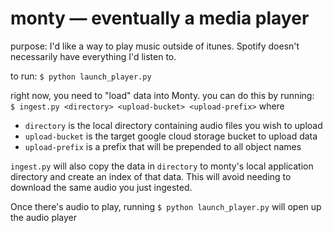 # monty — eventually a media player

purpose: I'd like a way to play music outside of itunes. Spotify doesn't necessarily have everything I'd listen to.

to run: `$ python launch_player.py`

right now, you need to "load" data into Monty. you can do this by running:  
`$ ingest.py <directory> <upload-bucket> <upload-prefix>`
where
- `directory` is the local directory containing audio files you wish to upload
- `upload-bucket` is the target google cloud storage bucket to upload data
- `upload-prefix` is a prefix that will be prepended to all object names

`ingest.py` will also copy the data in `directory` to monty's local application directory and create an index of that data. This will avoid needing to download the same audio you just ingested.

Once there's audio to play, running `$ python launch_player.py` will open up the audio player
